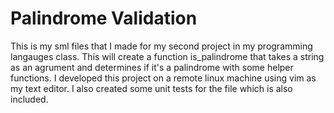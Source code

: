 # Palindrome Validation
This is my sml files that I made for my second project in my programming langauges class. 
This will create a function is_palindrome that takes a string as an agrument and determines if it's a palindrome with some helper functions.
I developed this project on a remote linux machine using vim as my text editor. I also created some unit tests for the file which is also included.
